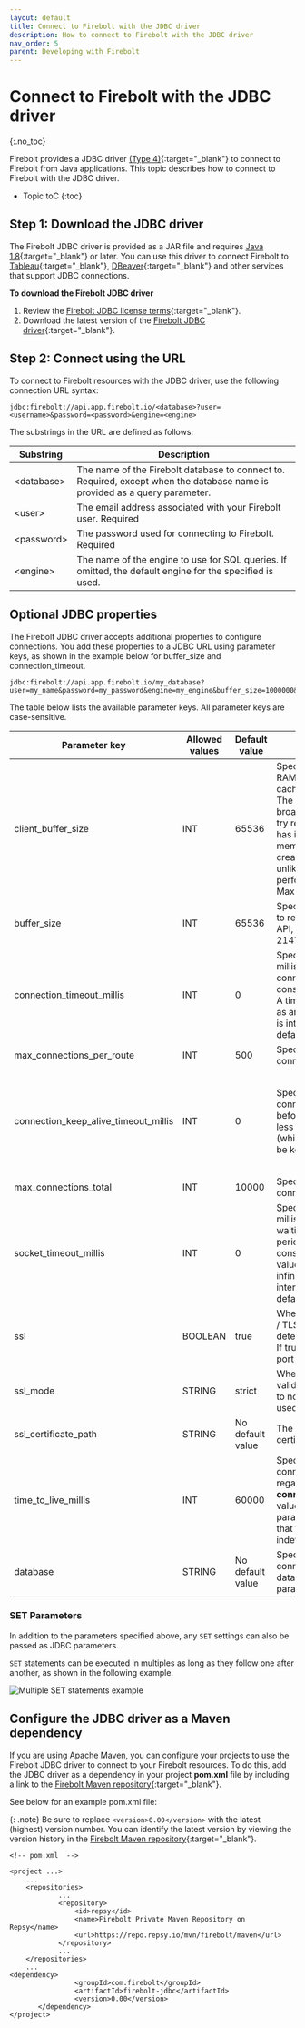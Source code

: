 ```yaml
---
layout: default
title: Connect to Firebolt with the JDBC driver
description: How to connect to Firebolt with the JDBC driver
nav_order: 5
parent: Developing with Firebolt
---
```


# Connect to Firebolt with the JDBC driver
{:.no_toc}

Firebolt provides a JDBC driver [(Type 4)](https://en.wikipedia.org/wiki/JDBC_driver#Type_4_driver_%E2%80%93_Database-Protocol_driver/Thin_Driver(Pure_Java_driver)){:target="_blank"} to connect to Firebolt from Java applications. This topic describes how to connect to Firebolt with the JDBC driver.

* Topic toC
{:toc}

## Step 1: Download the JDBC driver

The Firebolt JDBC driver is provided as a JAR file and requires [Java 1.8](https://java.com/en/download/manual.jsp){:target="_blank"} or later. You can use this driver to connect Firebolt to [Tableau](https://docs.firebolt.io/integrations/business-intelligence/setting-up-tableau-desktop-jdbc-to-firebolt.html){:target="_blank"}, [DBeaver](https://docs.firebolt.io/integrations/setting-up-dbeaver-jdbc-connection-to-firebolt.html){:target="_blank"} and other services that support JDBC connections.

**To download the Firebolt JDBC driver**

1.  Review the [Firebolt JDBC license terms](https://github.com/firebolt-db/jdbc/blob/master/LICENSE){:target="_blank"}.
2.  Download the latest version of the [Firebolt JDBC driver](https://firebolt-publishing-public.s3.amazonaws.com/repo/jdbc/firebolt-jdbc-latest.jar){:target="_blank"}.

## Step 2: Connect using the URL

To connect to Firebolt resources with the JDBC driver, use the following connection URL syntax:

    jdbc:firebolt://api.app.firebolt.io/<database>?user=<username>&password=<password>&engine=<engine>

The substrings in the URL are defined as follows:

| Substring    | Description                                                  |
| ------------ | ------------------------------------------------------------ |
| \<database\> | The name of  the Firebolt database to connect to. Required, except when the database name is provided as a query parameter. |
| \<user\>     | The email address associated with your Firebolt user. Required |
| \<password\> | The password used for connecting to Firebolt. Required       |
| \<engine\>   | The name of the engine to use for SQL queries. If omitted, the default engine for the specified <database> is used. |

## Optional JDBC properties

The Firebolt JDBC driver accepts additional properties to configure connections. You add these properties to a JDBC URL using parameter keys, as shown in the example below for buffer_size and connection_timeout.  

    jdbc:firebolt://api.app.firebolt.io/my_database?user=my_name&password=my_password&engine=my_engine&buffer_size=1000000&connection_timeout_millis=10000

The table below lists the available parameter keys. All parameter keys are case-sensitive.

| **Parameter key**     | **Allowed values** | **Default value** | **Description**                                              | **Range**                                                    |
| --------------------- | ------------------ | ----------------- | ------------------------------------------------------------ | ------------------------------------------------------------ |
| client_buffer_size    | INT                | 65536             | Specifies the maximum amount of RAM in bytes that Firebolt uses to cache HTTP messages.<br/>The default value is acceptable for a broad range of applications. You might try reducing this value if your engine has issues related to inadequate memory. A buffer that is too small will create a bottleneck. A larger buffer is unlikely to improve throughput performance.. <br/>Max value is 2147483645. | 1 to 214748365 (although the max value is theoretical, and greatly depends on the machine) |
| buffer_size           | INT                | 65536             | Specifies the buffer used by the driver to read the response from the Firebolt API, in bytes.  The maximum value is 2147483645. | 1 to 214748365 (same as above)                               |
| connection_timeout_millis    | INT                | 0                | Specifies the amount of time in milliseconds to wait to establish a connection before the connection is considered failed. <br/>A timeout value of zero is interpreted as an infinite timeout. A negative value is interpreted as undefined (system default if applicable). | From INTEGER.MIN (-2147483648) to INTEGER.MAX  (2147483647)  |
| max_connections_per_route    | INT                | 500               | Specifies the maximum number of connections per route.       | From 1 to INTEGER.MAX                                        |
| connection_keep_alive_timeout_millis      | INT                | 0                 | Specifies how long, in milliseconds, a connection can safely remain idle before being reused.  A value of 0 or less leaves this parameter undefined (which means that the connection can be kept alive indefinitely). | From INTEGER.MIN (-2147483648) to INTEGER.MAX  (2147483647)  (But any value of 0 or less = undefined) |
| max_connections_total              | INT                | 10000             | Specifies the maximum total number of connections.           | From 1 to INTEGER.MAX                                        |
| socket_timeout_millis        | INT                | 0                | Specifies the socket timeout in milliseconds. This is the timeout for waiting for data -- the maximum period of inactivity between two consecutive data packets. A timeout value of zero is interpreted as an infinite timeout. A negative value is interpreted as undefined (system default if applicable). | From INTEGER.MIN (-2147483648) to INTEGER.MAX  (2147483647)  |
| ssl                   | BOOLEAN            | true              | When set to true, connections use SSL / TLS certificates. This parameter also determines the port used by the JDBC. If true, it uses port 443. If false, it uses port 80. | true or false                                                |
| ssl_mode               | STRING             | strict            | When set to strict, the certificate is validated to ensure it is correct. If set to none, no certificate verification is used. | strict or none                                               |
| ssl_certificate_path           | STRING             | No default value  | The absolute file path for the SSL root certificate.         |                                                              |
| time_to_live_millis      | INT                | 60000             | Specifies the maximum lifespan of connections, in milliseconds, regardless of their **connection_keep_alive_timeout_millis** value.  A value of 0 or less leaves this parameter undefined (which means that the connection can be kept alive indefinitely). | From INTEGER.MIN (-2147483648) to INTEGER.MAX  (2147483647)  |
| database      | STRING                | No default value  | Specifies the name of the database to connect to. Takes precendece over the database name provided as a path parameter. |   |    

### SET Parameters

In addition to the parameters specified above, any `SET` settings can also be passed as JDBC parameters.

`SET` statements can be executed in multiples as long as they follow one after another, as shown in the following example.

![Multiple SET statements example](../../assets/images/jdbc-multi-set-example.png)

## Configure the JDBC driver as a Maven dependency

If you are using Apache Maven, you can configure your projects to use the Firebolt JDBC driver to connect to your Firebolt resources. To do this, add the JDBC driver as a dependency in your project **pom.xml** file by including a link to the [Firebolt Maven repository](https://repo.repsy.io/mvn/firebolt/maven/){:target="_blank"}.

See below for an example pom.xml file:

  {: .note}
  Be sure to replace `<version>0.00</version>` with the latest (highest) version number. You can identify the latest version by viewing the version history in the [Firebolt Maven repository](https://repo.repsy.io/mvn/firebolt/maven/com/firebolt/firebolt-jdbc/){:target="_blank"}.
    
    <!-- pom.xml  -->
    
    <project ...>
        ...
        <repositories>
        		...
        		<repository>
      	    		<id>repsy</id>
      	    		<name>Firebolt Private Maven Repository on Repsy</name>
      	    		<url>https://repo.repsy.io/mvn/firebolt/maven</url>
    	    	</repository>
    	    	...
      	</repositories>
      	...
    <dependency>
                	<groupId>com.firebolt</groupId>
                	<artifactId>firebolt-jdbc</artifactId>
                	<version>0.00</version>
           </dependency>
    </project>
